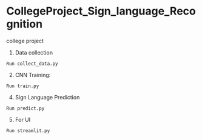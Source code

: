 # CollegeProject_Sign_language_Recognition
college project

1. Data collection
```
Run collect_data.py
```
2. CNN Training:
```
Run train.py
```
4. Sign Language Prediction
```
Run predict.py
```
5. For UI
```
Run streamlit.py
```

